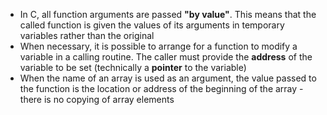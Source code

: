 
- In C, all function arguments are passed **"by value"**. This means that the called function is given the values of its arguments in temporary variables rather than the original
- When necessary, it is possible to arrange for a function to modify a variable in a calling routine. The caller must provide the **address** of the variable to be set (technically a **pointer** to the variable)
- When the name of an array is used as an argument, the value passed to the function is the location or address of the beginning of the array - there is no copying of array elements